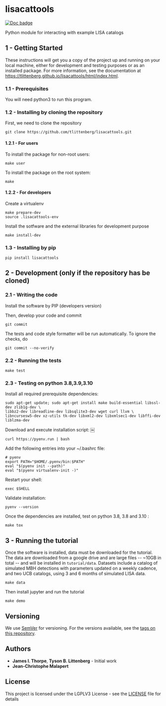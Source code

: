 # lisacattools

[![Doc badge](https://img.shields.io/badge/Docs-master-brightgreen)](https://tlittenberg.github.io/lisacattools/html/index.html)

Python module for interacting with example LISA catalogs

## 1 - Getting Started

These instructions will get you a copy of the project up and running on your local machine,
either for development and testing purposes or as an installed package.  For more information, see the documentation at https://tlittenberg.github.io/lisacattools/html/index.html.

### 1.1 - Prerequisites

You will need python3 to run this program.

### 1.2 - Installing by cloning the repository

First, we need to clone the repository
```
git clone https://github.com/tlittenberg/lisacattools.git
```

#### 1.2.1 - For users

To install the package for non-root users:
```
make user
```

To install the package on the root system:
```
make
```

#### 1.2.2 - For developers

Create a virtualenv

```
make prepare-dev
source .lisacattools-env
```

Install the sotfware and the external libraries for development purpose

```
make install-dev
```

### 1.3 - Installing by pip

```
pip install lisacattools
```

## 2 - Development (only if the repository has be cloned)

### 2.1 - Writing the code

Install the software by PIP (developers version)

Then, develop your code and commit
```
git commit
```
The tests and code style formatter will be run automatically. To ignore the
checks, do
```
git commit --no-verify
```

### 2.2 - Running the tests

```
make test
```

### 2.3 - Testing on python 3.8,3.9,3.10

Install all required prerequisite dependencies:

```
sudo apt-get update; sudo apt-get install make build-essential libssl-dev zlib1g-dev \
libbz2-dev libreadline-dev libsqlite3-dev wget curl llvm \
libncursesw5-dev xz-utils tk-dev libxml2-dev libxmlsec1-dev libffi-dev liblzma-dev

```

Download and execute installation script:
￼
```
curl https://pyenv.run | bash
```

Add the following entries into your ~/.bashrc file:

```
# pyenv
export PATH="$HOME/.pyenv/bin:$PATH"
eval "$(pyenv init --path)"
eval "$(pyenv virtualenv-init -)"
```

Restart your shell:

```
exec $SHELL
```

Validate installation:

```
pyenv --version
```

Once the dependencies are installed, test on python 3.8, 3.8 and 3.10 :

```
make tox
```

## 3 - Running the tutorial

Once the software is installed, data must be downloaded for the tutorial.
The data are downloaded from a google drive and are large files -- ~10GB in total -- and will be installed
in `tutorial/data`.
Datasets include a catalog of simulated MBH detections with parameters updated on a weekly cadence,
and two UCB catalogs, using 3 and 6 months of simulated LISA data.
```
make data
```

Then install jupyter and run the tutorial
```
make demo
```

## Versioning

We use [SemVer](http://semver.org/) for versioning. For the versions available, see the [tags on this repository](https://github.com/your/project/tags).

## Authors

* **James I. Thorpe**, **Tyson B. Littenberg** - Initial work
* **Jean-Christophe Malapert**

## License

This project is licensed under the LGPLV3 License - see the [LICENSE](LICENSE) file for details
